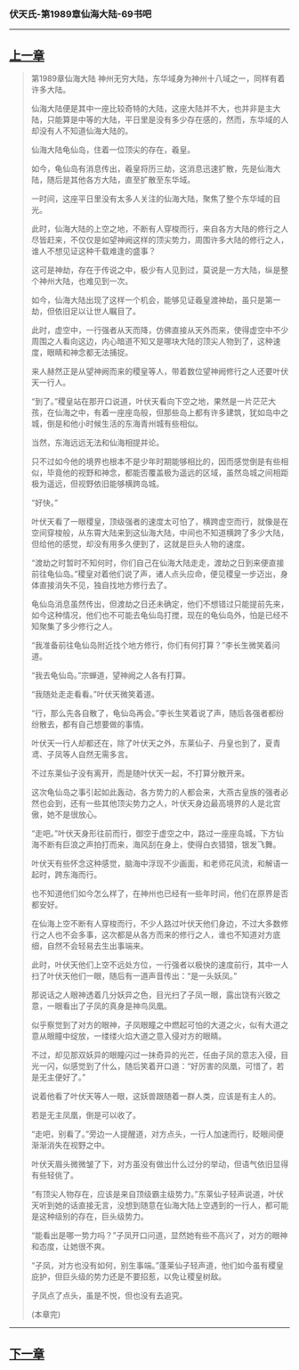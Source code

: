 ### 伏天氏-第1989章仙海大陆-69书吧

--------
[上一章](./28d9d0eb62355188a86fd6c6fab51fd1.md)
--------


>
>
>
>第1989章仙海大陆
>神州无穷大陆，东华域身为神州十八域之一，同样有着许多大陆。
>
>仙海大陆便是其中一座比较奇特的大陆，这座大陆并不大，也并非是主大陆，只能算是中等的大陆，平日里是没有多少存在感的，然而，东华域的人却没有人不知道仙海大陆的。
>
>仙海大陆龟仙岛，住着一位顶尖的存在，羲皇。
>
>如今，龟仙岛有消息传出，羲皇将历三劫，这消息迅速扩散，先是仙海大陆，随后是其他各方大陆，直至扩散至东华域。
>
>一时间，这座平日里没有太多人关注的仙海大陆，聚焦了整个东华域的目光。
>
>此时，仙海大陆的上空之地，不断有人穿梭而行，来自各方大陆的修行之人尽皆赶来，不仅仅是如望神阙这样的顶尖势力，周围许多大陆的修行之人，谁人不想见证这种千载难逢的盛事？
>
>这可是神劫，存在于传说之中，极少有人见到过，莫说是一方大陆，纵是整个神州大陆，也难见到一次。
>
>如今，仙海大陆出现了这样一个机会，能够见证羲皇渡神劫，虽只是第一劫，但依旧足以让世人瞩目了。
>
>此时，虚空中，一行强者从天而降，仿佛直接从天外而来，使得虚空中不少周围之人看向这边，内心暗道不知又是哪块大陆的顶尖人物到了，这种速度，眼睛和神念都无法捕捉。
>
>来人赫然正是从望神阙而来的稷皇等人，带着数位望神阙修行之人还要叶伏天一行人。
>
>“到了。”稷皇站在那开口说道，叶伏天看向下空之地，果然是一片茫茫大孩，在仙海之中，有着一座座岛般，但那些岛上都有许多建筑，犹如岛中之城，倒是和他小时候生活的东海青州城有些相似。
>
>当然，东海远远无法和仙海相提并论。
>
>只不过如今他的境界也根本不是少年时期能够相比的，因而感觉倒是有些相似，毕竟他的视野和神念，都能否覆盖极为遥远的区域，虽然岛城之间相距极为遥远，但视野依旧能够横跨岛城。
>
>“好快。”
>
>叶伏天看了一眼稷皇，顶级强者的速度太可怕了，横跨虚空而行，就像是在空间穿梭般，从东霄大陆来到这仙海大陆，中间也不知道横跨了多少大陆，但给他的感觉，却没有用多久便到了，这就是巨头人物的速度。
>
>“渡劫之时暂时不知何时，你们自己在仙海大陆走走，渡劫之日到来便直接前往龟仙岛。”稷皇对着他们说了声，诸人点头应命，便见稷皇一步迈出，身体直接消失不见，独自找地方修行去了。
>
>龟仙岛消息虽然传出，但渡劫之日还未确定，他们不想错过只能提前先来，如今这种情况，他们也不可能去龟仙岛打搅，现在的龟仙岛外，怕是已经不知聚集了多少修行之人。
>
>“我准备前往龟仙岛附近找个地方修行，你们有何打算？”李长生微笑着问道。
>
>“我去龟仙岛。”宗蝉道，望神阙之人各有打算。
>
>“我随处走走看看。”叶伏天微笑着道。
>
>“行，那么先各自散了，龟仙岛再会。”李长生笑着说了声，随后各强者都纷纷散去，都有自己想要做的事情。
>
>叶伏天一行人却都还在，除了叶伏天之外，东莱仙子、丹皇也到了，夏青鸢、子凤等人自然无需多言。
>
>不过东莱仙子没有离开，而是随叶伏天一起，不打算分散开来。
>
>这次龟仙岛之事引起如此轰动，各方势力的人都会来，大燕古皇族的强者必然也会到，还有一些其他顶尖势力之人，叶伏天身边最高境界的人是北宫傲，她不是很放心。
>
>“走吧。”叶伏天身形往前而行，御空于虚空之中，路过一座座岛城，下方仙海不断有巨浪之声拍打而来，海风刮在身上，使得白衣猎猎，银发飞舞。
>
>叶伏天有些怀念这种感觉，脑海中浮现不少画面，和老师花风流，和解语一起时，跨东海而行。
>
>也不知道他们如今怎么样了，在神州也已经有一些年时间，他们在原界是否都安好。
>
>在仙海上空不断有人穿梭而行，不少人路过叶伏天他们身边，不过大多数修行之人也不会多事，这次都是从各方而来的修行之人，谁也不知道对方底细，自然不会轻易去生出事端来。
>
>此时，叶伏天他们上空不远处方位，一行强者以极快的速度前行，其中一人扫了叶伏天他们一眼，随后有一道声音传出：“是一头妖凤。”
>
>那说话之人眼神透着几分妖异之色，目光扫了子凤一眼，露出饶有兴致之意，一眼看出了子凤的真身是神鸟凤凰。
>
>似乎察觉到了对方的眼神，子凤眼瞳之中燃起可怕的大道之火，似有大道之意从眼瞳中绽放，一缕缕火焰大道之意入侵对方的眼睛。
>
>不过，却见那双妖异的眼瞳闪过一抹奇异的光芒，任由子凤的意志入侵，目光一闪，似感觉到了什么，随后笑着开口道：“好厉害的凤凰，可惜了，若是无主便好了。”
>
>说着他看了叶伏天等人一眼，这妖兽跟随着一群人类，应该是有主人的。
>
>若是无主凤凰，倒是可以收了。
>
>“走吧，别看了。”旁边一人提醒道，对方点头，一行人加速而行，眨眼间便渐渐消失在视野之中。
>
>叶伏天眉头微微皱了下，对方虽没有做出什么过分的举动，但语气依旧显得有些轻佻了。
>
>“有顶尖人物存在，应该是来自顶级霸主级势力。”东莱仙子轻声说道，叶伏天听到她的话直接无言，没想到随意在仙海大陆上空遇到的一行人，都可能是这种级别的存在，巨头级势力。
>
>“能看出是哪一势力吗？”子凤开口问道，显然她有些不高兴了，对方的眼神和态度，让她很不爽。
>
>“子凤，对方也没有如何，别生事端。”蓬莱仙子轻声道，他们如今虽有稷皇庇护，但巨头级的势力还是不要招惹，以免让稷皇树敌。
>
>子凤点了点头，虽是不悦，但也没有去追究。
>
>(本章完)
>
>

--------
[下一章](./6eb646c807cb2b5f000576c730f44609.md)
--------
